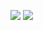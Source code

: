 [![](https://img.shields.io/badge/Gitlab-green?style=for-the-badge&color=FFB1C8&logoColor=D9E0EE&labelColor=292324)](https://gitlab.com/l.r)
[![](https://img.shields.io/badge/Memory-Studio-green?style=for-the-badge&logo=andela&color=FFB686&logoColor=D9E0EE&labelColor=292324)](https://gitlab.com/Memory-Studio)
